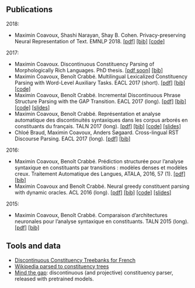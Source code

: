 
## Publications

2018:

* Maximin Coavoux, Shashi Narayan, Shay B. Cohen. Privacy-preserving Neural Representation of Text. EMNLP 2018. [[pdf]](https://arxiv.org/pdf/1808.09408.pdf) [[bib]](emnlp2018.bib) [[code]](https://github.com/mcoavoux/pnet)

2017:

* Maximin Coavoux. Discontinuous Constituency Parsing of Morphologically Rich Languages. PhD thesis. [[pdf soon]]() [[bib]](phd.bib)
* Maximin Coavoux, Benoît Crabbé. Multilingual Lexicalized Constituency Parsing with Word-Level Auxiliary Tasks. EACL 2017 (short).
  [[pdf]](http://www.aclweb.org/anthology/E/E17/E17-2053.pdf) [[bib]](http://www.aclweb.org/anthology/E/E17/E17-2053.bib) [[code]](https://github.com/mcoavoux/mtg/)
* Maximin Coavoux, Benoît Crabbé. Incremental Discontinuous Phrase Structure Parsing with the GAP Transition. EACL 2017 (long).
  [[pdf]](http://www.aclweb.org/anthology/E/E17/E17-1118.pdf) [[bib]](http://www.aclweb.org/anthology/E/E17/E17-1118.bib) [[code]](https://github.com/mcoavoux/mtg/) [[slides]](slides_eacl2017.pdf)
* Maximin Coavoux, Benoît Crabbé. Représentation et analyse automatique des discontinuités syntaxiques dans les corpus arborés en constituants du français. TALN 2017 (long).
  [[pdf]](https://hal.archives-ouvertes.fr/hal-01622631/document) [[bib]](https://hal.archives-ouvertes.fr/hal-01622631v1/bibtex) [[code]](https://github.com/mcoavoux/french_disco_data) [[slides]](slides_taln2017.pdf)
* Chloé Braud, Maximin Coavoux, Anders Søgaard. Cross-lingual RST Discourse Parsing. EACL 2017 (long).
    [[pdf]](http://aclweb.org/anthology/E17-1028.pdf) [[bib]](http://aclweb.org/anthology/E17-1028.bib)

2016:

* Maximin Coavoux, Benoît Crabbé. Prédiction structurée pour l’analyse syntaxique en constituants par transitions : modèles denses et modèles creux. Traitement Automatique des Langues, ATALA, 2016, 57 (1).
    [[pdf]](https://hal.archives-ouvertes.fr/hal-01365252/document) [[bib]](https://hal.archives-ouvertes.fr/hal-01365252v1/bibtex)
* Maximin Coavoux and Benoît Crabbé. Neural greedy constituent parsing with dynamic oracles. ACL 2016 (long).
    [[pdf]](http://www.aclweb.org/anthology/P/P16/P16-1017.pdf) [[bib]](http://www.aclweb.org/anthology/P/P16/P16-1017.bib) [[code]](https://github.com/mcoavoux/hyparse) [[slides]](slides_acl2016.pdf)

2015:

* Maximin Coavoux, Benoît Crabbé. Comparaison d’architectures neuronales pour l’analyse syntaxique en constituants. TALN 2015 (long).
    [[pdf]](http://www.llf.cnrs.fr/sites/llf.cnrs.fr/files/biblio/taln-2015-long-025.pdf) [[bib]](https://hal.inria.fr/hal-01174613v1/bibtex)

## Tools and data

* [Discontinuous Constituency Treebanks for French](https://github.com/mcoavoux/french_disco_data)
* [Wikipedia parsed to constituency trees](https://github.com/mcoavoux/wiki_parse)
* [Mind the gap](https://github.com/mcoavoux/mtg): discontinuous (and projective) constituency parser, released with pretrained models.
